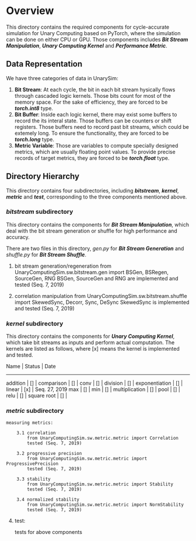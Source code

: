 # Overview
This directory contains the required components for cycle-accurate simulation for Unary Computing based on PyTorch, where the simulation can be done on either CPU or GPU.
Those components includes _**Bit Stream Manipulation**_, _**Unary Computing Kernel**_ and _**Performance Metric**_.

## Data Representation
We have three categories of data in UnarySim:
1. **Bit Stream**: At each cycle, the bit in each bit stream hysically flows through cascaded logic kernels. Those bits count for most of the memory space. For the sake of efficiency, they are forced to be _**torch.int8**_ type.
2. **Bit Buffer**: Inside each logic kernel, there may exist some buffers to record the its interal state. Those buffers can be counters or shift registers. Those buffers need to record past bit streams, which could be extemely long. To ensure the functionality, they are forced to be _**torch.long**_ type.
3. **Metric Variable**: Those are variables to compute specially designed metrics, which are usually floating point values. To provide precise records of target metrics, they are forced to be _**torch.float**_ type.

## Directory Hierarchy
This directory contains four subdirectories, including _**bitstream**_, _**kernel**_,  _**metric**_ and _**test**_, corresponding to the three components mentioned above.

### _bitstream_ subdirectory
This directory contains the components for _**Bit Stream Manipulation**_, which deal with the bit stream generation or shuffle for high performance and accuracy.

There are two files in this directory, _gen.py_ for _**Bit Stream Generation**_ and _shuffle.py_ for _**Bit Stream Shuffle**_.
    
1. bit stream generation/regeneration
    from UnaryComputingSim.sw.bitstream.gen import BSGen, BSRegen, SourceGen, RNG
    BSGen, SourceGen and RNG are implemented and tested (Seq. 7, 2019)

2. correlation manipulation
    from UnaryComputingSim.sw.bitstream.shuffle import SkewedSync, Decorr, Sync, DeSync
    SkewedSync is implemented and tested (Seq. 7, 2019)
            
### _kernel_ subdirectory
This directory contains the components for _**Unary Computing Kernel**_, which take bit streams as inputs and perform actual computation. The kernels are listed as follows, where [x] means the kernel is implemented and tested.

Name | Status | Date
___ __________ __
addition | [] | 
comparison | [] | 
conv | [] | 
division | [] | 
exponentiation | [] | 
linear | [x] | Seq. 27, 2019
max | [] | 
min | [] | 
multiplication | [] | 
pool | [] | 
relu | [] | 
square root | [] | 
        
### _metric_ subdirectory

    measuring metrics:
    
        3.1 correlation
            from UnaryComputingSim.sw.metric.metric import Correlation
            tested (Seq. 7, 2019)
            
        3.2 progressive precision
            from UnaryComputingSim.sw.metric.metric import ProgressivePrecision
            tested (Seq. 7, 2019)
            
        3.3 stability
            from UnaryComputingSim.sw.metric.metric import Stability
            tested (Seq. 7, 2019)
            
        3.4 normalized stability
            from UnaryComputingSim.sw.metric.metric import NormStability
            tested (Seq. 7, 2019)
        
4. test:

    tests for above components
